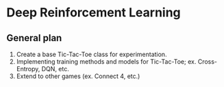 # Deep Reinforcement Learning

## General plan

1. Create a base Tic-Tac-Toe class for experimentation.
2. Implementing training methods and models for Tic-Tac-Toe; ex. Cross-Entropy, DQN, etc.
3. Extend to other games (ex. Connect 4, etc.)

